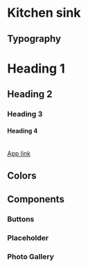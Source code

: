 <!-- markdownlint-disable MD033 -->

# Kitchen sink

## Typography

<h1>Heading 1</h1>
<h2>Heading 2</h2>
<h3>Heading 3</h3>
<h4>Heading 4</h4>
<br />
<a class="app-link" href="/kitchen-sink">App link</a>

## Colors

<color-grid name="primary" />
<color-grid name="accent" />

## Components

### Buttons

<code-showcase>
  <push-button class="w-fit" text="Push button" />
</code-showcase>

### Placeholder

<div class="sm:grid-cols-2 grid gap-4">
  <place-holder />
  <place-holder />
  <place-holder />
  <place-holder />
</div>

### Photo Gallery

<photo-gallery :images="[{ label: 'Vidéo de présentation', src: 'https://www.youtube.com/watch?v=F10yQLrO-xs', size: '1280-720', thumb: 'https://img.youtube.com/vi/F10yQLrO-xs/maxresdefault.jpg' }, { label: 'mon avatar', src: '/assets/images/avatar.jpg', size: '460-460' }, { label: 'le site de Lyf Pay', src: '/assets/images/lyf-eu.png', size: '1600-1767' }]" />
